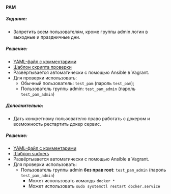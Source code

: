 #### PAM


##### Задание:
- Запретить всем пользователям, кроме группы admin логин в выходные и праздничные дни.

##### Решение:
- [YAML-файл с комментарими](ansible_repo/roles/only_admin_on_weekends/tasks/main.yml)
- [Шаблон скрипта проверки](ansible_repo/roles/only_admin_on_weekends/templates/isdayoff_check.sh.j2)
- Развёртывается автоматически с помощью Ansible в Vagrant.
- Для проверки использовать:
  - Обычный пользователь: ```test_pam``` (пароль ```test_pam```);
  - Пользователь группы admin: ```test_pam_admin``` (пароль ```test_pam_admin```)


##### Дополнительно:
- Дать конкретному пользователю право работать с докером и возможность рестартить докер сервис.

##### Решение:
- [YAML-файл с комментарими](ansible_repo/roles/docker_mgmt/tasks/main.yml)
- [Шаблон sudoers](ansible_repo/roles/docker_mgmt/templates/sudoers.j2)
- Развёртывается автоматически с помощью Ansible в Vagrant.
- Для проверки использовать:
  - Пользователь группы admin **без прав root**: ```test_pam_admin``` (пароль ```test_pam_admin```)
    - Может использовать команды ```docker *```
    - Может использовать ```sudo systemctl restart docker.service```
